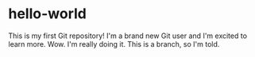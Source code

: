 # hello-world
This is my first Git repository!
I'm a brand new Git user and I'm excited to learn more.
Wow. I'm really doing it. This is a branch, so I'm told.
